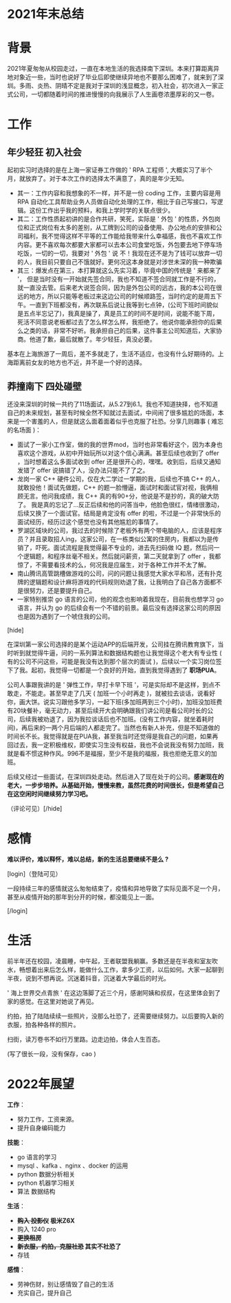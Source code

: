 # 2021年末总结

# 背景

2021年夏匆匆从校园走过，一直在本地生活的我选择南下深圳。本来打算距离异地对象近一些，当时也说好了毕业后即使继续异地也不要那么困难了，就来到了深圳。多雨、炎热、阴晴不定是我对于深圳的浅显概念，初入社会，初次进入一家正式公司，一切都随着时间的推进慢慢的向我展示了人生画卷浓墨厚彩的又一卷。

# 工作

## 年少轻狂 初入社会

起初实习时选择的是在上海一家证券工作做的 ' RPA 工程师 ', 大概实习了半个月，就放弃了。对于本次工作的选择太不满意了，真的是年少无知。

* 其一：工作内容和我想象的不一样，并不是一份 coding 工作，主要内容是用 RPA 自动化工具帮助业务人员做自动化处理的工作，相比于自己写接口，写逻辑。这份工作出乎我的预料，和我上学时学的关联点很少。
* 其二：工作性质起初讲的是合作共研，笑死，实际是 ' 外包 ' 的性质，外包岗位和正式岗位有太多的差别，从工牌到公司的设备使用、办公地点的安排和公司福利，我不觉得这样不平等的工作能给我带来什么幸福感，我也不喜欢工作内容。更不喜欢每次都要大家都可以去本公司食堂吃饭，外包要去地下停车场吃饭，一切的一切，我要对 ' 外包 ' 说 不！我现在还不是为了钱可以放弃一切的人，我目前只要自己不饿就好。更何况这本身就是对涉世未深的我一种欺骗
* 其三：爆发点在第三，本打算就这么先实习着，毕竟中国的传统是 ' 来都来了 '， 但是当时没有一开始就先签合同，我也不知道不签合同就工作是不行的，就一直没去管。后来老大说签合同，因为是外包公司的远古，我的本公司在很远的地方，所以只能等老板过来这边公司的时候顺路签，当时约定的是周五下午。一直到下班都没有，再次联系后说让我等到七点钟，(公司下班时间貌似是五点半忘记了)，我真是操了，真是员工的时间不是时间，说能不能下周，死活不同意说老板都过去了怎么样怎么样，我拒绝了。他说你能承担你的后果么之类的话，非常不好听。我承担自己的后果，这件事主公司知道后，大家协商。他道了歉，最后就散了。年少轻狂，真没必要。

基本在上海旅游了一周后，差不多就走了，生活不适应，也没有什么好期待的。上海距离前女友的地方也不近，并不是一个好的选择。

## 莽撞南下 四处碰壁

还没来深圳的时候一共约了11场面试，从5.27到6.1。我也不知道抉择，也不知道自己的未来规划，甚至有时候全然不知就过去面试，中间闹了很多尴尬的场面，本来是一个害羞的人，但是就这么面着面着似乎也克服了社恐。分享几则趣事 ( 难忘的名场面 )：

* 面试了一家小工作室，做的我的世界mod，当时也非常看好这个，因为本身也喜欢这个游戏，从初中开始玩所以对这个信心满满。甚至后续也收到了 offer ，当时想着这么多面试收到 offer 还是很开心的，嘿嘿。收到后，后续又通知发错了 offer 说搞错了人，没办法只能不了了之。
* 龙岗一家 C++ 硬件公司，仅在大二学过一学期的我，后续也不搞 C++ 的人，就敢投他！面试先做题，C++ 的题一脸懵逼，面试时和面试官对视，我俩相顾无言。他问我成绩，我 C++ 真的有90+分，他说是不是抄的，真的破大防了。 我是真的忘记了...反正后续和他的问答当中，他脸色很红，情绪很激动，后续又换了一个面试官。结局是肯定没有 offer 的啦，不过是一个非常快乐的面试经历，经历过这个感觉也没有其他尴尬的事情了。
* 罗湖区域块的公司，我过去的时候除了老板外有两个带电脑的人，应该是程序员？并且录取招人ing，这家公司，在一栋类似公寓的住房内，我都以为是传销了，吓死。面试流程是我觉得最不专业的，进去先扫码做 IQ 题，然后问一个逻辑题，和程序丝毫不相关。然后就问薪资，第二天就拿到了 offer ，我都惊了，不需要看技术的么，何况我是应届生，对于各种工作并不太了解。
* 南山腾讯高管跳槽做游戏的公司，问的问题让我感觉大家水平和吊，还有扑克牌的逻辑题和设计麻将游戏的代码规则劝退了我，让我明白了自己各方面都不是很努力，还是要提升自己。
* 一家特别推崇 go 语言的公司，他的观念也影响着我现在，目前我也想学习 go 语言，并认为 go 的后续会有一个不错的前景。最后没有选择这家公司的原因也是因为遇到了一个唬住我的公司。

[hide]

在深圳第一家公司选择的是某个运动APP的后端开发，公司挂在腾讯教育旗下，当时听到就觉得牛逼，问的一系列算法和数据结构题也让我觉得这个老大有专业性 ( 有的公司不问这些，可能是我没有达到那个层次的面试 )，后续以一个实习岗位签下了我。起初，我觉得一切都是一个良好的开始，直到我觉得遇到了 **职场PUA**。

公司人事跟我讲的是 ' 弹性工作，早打卡早下班 '，可是实际却不是这样，到点不敢走，不能走。甚至早走了几天 ( 加班一个小时再走 )，就被拉去谈话，说看好你，画大饼。说实习跟他多学习，一起下班(多加班两到三个小时)，加班没加班费有20块餐补，毫无动力，甚至后续开大会明确跟我们讲公司是看公司时长的公司，后续我被劝退了，因为我拉谈话后也不加班。(没有工作内容，就坐着耗时间)，再后来的一两个月后端的人都走完了。当然也有新人补充，但是不知道做的时间长不长。我觉得就是在PUA我，甚至我当时还觉得是我自己的问题，如果再回过去，我一定积极维权，即使实习生没有权益，我也不会说我没有努力加班，我就是看不惯这种作风。996不是福报，至少不是我的福报，我也拒绝无意义的加班。

后续又经过一些面试，在深圳四处走动。然后进入了现在处于的公司。**感谢现在的老大，一步步培养。从基础开始，慢慢来教，虽然花费的时间很长，但是希望自己在这空闲时间继续努力学习吧。**

（评论可见）[/hide]

# 感情

**难以评价，难以释怀，难以总结，新的生活总要继续不是么 ?**

[login]（登陆可见）

一段持续三年的感情就这么匆匆结束了，疫情和异地导致了实际见面不足一个月，甚至从疫情开始的那年到分开的时候，都没能见上一面。

[/login]

# 生活

前半年还在校园，凌晨睡，中午起，王者联盟我躺赢。多数还是在半夜和室友吹水，畅想着出来后怎么样，能做什么工作，拿多少工资，以后如何。大家一起聊到半夜，说到不想再说。沉迷着抖音，沉迷着大学最后的时光。

' 海上世界交点青旅 ' 在这边落脚了近三个月，感谢阿姨和叔叔，在这里体会到了家的感觉。在这里对她说了再见。

约拍，拍了陆陆续续一些照片，没那么社恐了，还需要继续努力。以后要购入新的衣服，拍各种各样的照片。

扫街，读万卷书不如行万里路。边走边拍，体会人生百态。

(写了很长一段，没有保存，cao )

# 2022年展望

**工作**：

* 努力工作，工资来源。
* 提升自身编码能力

**技能**：

* go 语言的学习
* mysql 、kafka 、nginx 、docker 的运用
* python 数据分析相关
* python 机器学习相关
* 算法 数据结构

**生活**：

* **~~购入 投影仪~~ 极米Z6X**
* 购入 1240 pro
* **~~更换租房~~**
* **~~新衣服，约拍，克服社恐~~ 其实不社恐了**
* 存钱

**感情**：

* 劳神伤财，别让感情毁了自己的生活
* 充实自己，提升自己